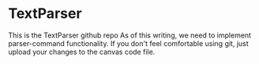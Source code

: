 # TextParser

This is the TextParser github repo
As of this writing, we need to implement parser-command functionality.
If you don't feel comfortable using git, just upload your changes to the canvas code file.
